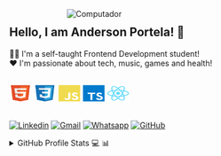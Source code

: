 <img src="https://raw.githubusercontent.com/MicaelliMedeiros/micaellimedeiros/master/image/computer-illustration.png" min-width="400px" max-width="400px" width="400px" align="right" alt="Computador">

## Hello, I am Anderson Portela! 👋

👨‍💻 I'm a self-taught Frontend Development student!<br>
❤️ I'm passionate about tech, music, games and health!<br>





<div style="display: inline_block"><br>
  <img align-itens="center" alt="HTML" height="30" width="40" src="https://raw.githubusercontent.com/devicons/devicon/master/icons/html5/html5-original.svg">
  <img align-itens="center" alt="CSS" height="30" width="40" src="https://raw.githubusercontent.com/devicons/devicon/master/icons/css3/css3-original.svg">
  <img align-itens="center" alt="Js" height="30" width="40" src="https://raw.githubusercontent.com/devicons/devicon/master/icons/javascript/javascript-plain.svg">
  <img align-itens="center" alt="Ts" height="30" width="40" src="https://raw.githubusercontent.com/devicons/devicon/master/icons/typescript/typescript-plain.svg">
  <img align-itens="center" alt="React" height="30" width="40" src="https://raw.githubusercontent.com/devicons/devicon/master/icons/react/react-original.svg">
</div><br>
  

[![Linkedin](https://img.shields.io/badge/-LinkedIn-blue?style=flat&logo=Linkedin&logoColor=white)](https://www.linkedin.com/in/anderson-portela-b935341b7/)
[![Gmail](https://img.shields.io/badge/-Gmail-c14438?style=flat&logo=Gmail&logoColor=white)](mailto:andeersonporteela@gmail.com)
[![Whatsapp](https://img.shields.io/badge/-Whatsapp-4CA143?style=flat&labelColor=4CA143&logo=whatsapp&logoColor=white)](https://api.whatsapp.com/send?phone=5588998070701)
[![GitHub](https://img.shields.io/github/followers/lucasrmagalhaes?label=follow&style=social)](https://github.com/AndersonPort)

</a>     
</div>

<details>
    <summary align="left">GitHub Profile Stats 💻 📊 </summary><br>
    <img 
         src="https://github-profile-trophy.vercel.app/?username=AndersonPort&column=7&theme=gruvbox&no-frame=true" 
         width="1200px" 
    /> 
</details>
